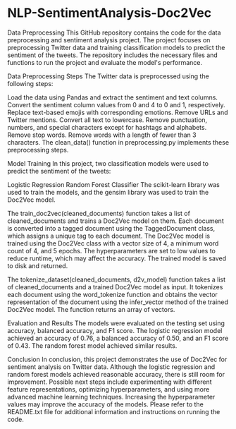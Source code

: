 # NLP-SentimentAnalysis-Doc2Vec

Data Preprocessing
This GitHub repository contains the code for the data preprocessing and sentiment analysis project. The project focuses on preprocessing Twitter data and training classification models to predict the sentiment of the tweets. The repository includes the necessary files and functions to run the project and evaluate the model's performance.

Data Preprocessing Steps
The Twitter data is preprocessed using the following steps:

Load the data using Pandas and extract the sentiment and text columns.
Convert the sentiment column values from 0 and 4 to 0 and 1, respectively.
Replace text-based emojis with corresponding emotions.
Remove URLs and Twitter mentions.
Convert all text to lowercase.
Remove punctuation, numbers, and special characters except for hashtags and alphabets.
Remove stop words.
Remove words with a length of fewer than 3 characters.
The clean_data() function in preprocessing.py implements these preprocessing steps.

Model Training
In this project, two classification models were used to predict the sentiment of the tweets:

Logistic Regression
Random Forest Classifier
The scikit-learn library was used to train the models, and the gensim library was used to train the Doc2Vec model.

The train_doc2vec(cleaned_documents) function takes a list of cleaned_documents and trains a Doc2Vec model on them. Each document is converted into a tagged document using the TaggedDocument class, which assigns a unique tag to each document. The Doc2Vec model is trained using the Doc2Vec class with a vector size of 4, a minimum word count of 4, and 5 epochs. The hyperparameters are set to low values to reduce runtime, which may affect the accuracy. The trained model is saved to disk and returned.

The tokenize_dataset(cleaned_documents, d2v_model) function takes a list of cleaned_documents and a trained Doc2Vec model as input. It tokenizes each document using the word_tokenize function and obtains the vector representation of the document using the infer_vector method of the trained Doc2Vec model. The function returns an array of vectors.

Evaluation and Results
The models were evaluated on the testing set using accuracy, balanced accuracy, and F1 score. The logistic regression model achieved an accuracy of 0.76, a balanced accuracy of 0.50, and an F1 score of 0.43. The random forest model achieved similar results.

Conclusion
In conclusion, this project demonstrates the use of Doc2Vec for sentiment analysis on Twitter data. Although the logistic regression and random forest models achieved reasonable accuracy, there is still room for improvement. Possible next steps include experimenting with different feature representations, optimizing hyperparameters, and using more advanced machine learning techniques. Increasing the hyperparameter values may improve the accuracy of the models. Please refer to the README.txt file for additional information and instructions on running the code.
